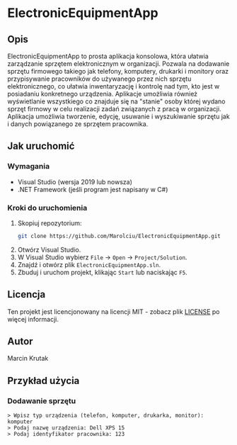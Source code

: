 # ElectronicEquipmentApp

## Opis
ElectronicEquipmentApp to prosta aplikacja konsolowa, która ułatwia zarządzanie sprzętem elektronicznym w organizacji. Pozwala na dodawanie sprzętu firmowego takiego jak telefony, komputery, drukarki i monitory oraz przypisywanie pracowników do używanego przez nich sprzętu elektronicznego, co ułatwia inwentaryzację i kontrolę nad tym, kto jest w posiadaniu konkretnego urządzenia. Aplikacje umożliwia również wyświetlanie wszystkiego co znajduje się na "stanie" osoby której wydano sprzęt firmowy w celu realizacji zadań związanych z pracą w organizacji. Aplikacja umożliwia tworzenie, edycję, usuwanie i wyszukiwanie sprzętu jak i danych powiązanego ze sprzętem pracownika. 

## Jak uruchomić

### Wymagania
- Visual Studio (wersja 2019 lub nowsza)
- .NET Framework (jeśli program jest napisany w C#)

### Kroki do uruchomienia
1. Skopiuj repozytorium:
    ```sh
    git clone https://github.com/Marolciu/ElectronicEquipmentApp.git
    ```
2. Otwórz Visual Studio.
3. W Visual Studio wybierz `File` -> `Open` -> `Project/Solution`.
4. Znajdź i otwórz plik `ElectronicEquipmentApp.sln`.
5. Zbuduj i uruchom projekt, klikając `Start` lub naciskając `F5`.

## Licencja
Ten projekt jest licencjonowany na licencji MIT - zobacz plik [LICENSE](LICENSE) po więcej informacji.

## Autor
Marcin Krutak

## Przykład użycia

### Dodawanie sprzętu
```plaintext
> Wpisz typ urządzenia (telefon, komputer, drukarka, monitor): komputer
> Podaj nazwę urządzenia: Dell XPS 15
> Podaj identyfikator pracownika: 123

